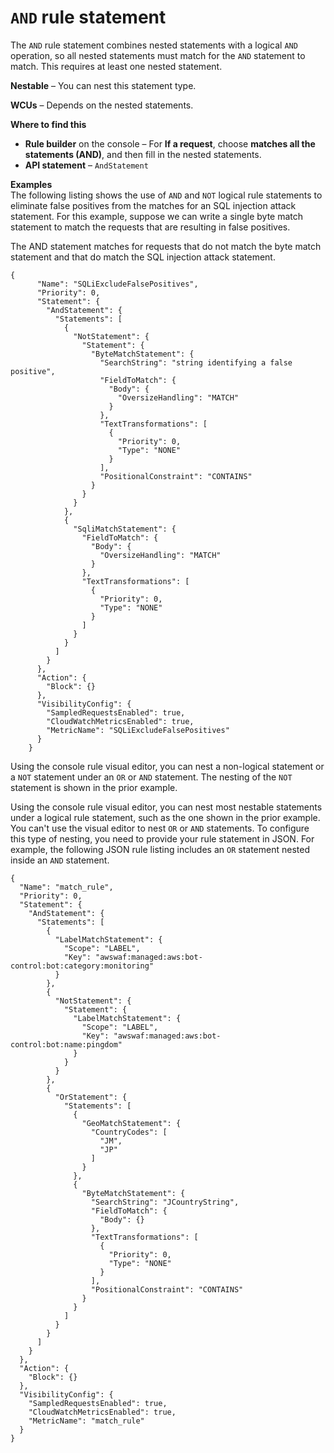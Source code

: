 # `AND` rule statement<a name="waf-rule-statement-type-and"></a>

The `AND` rule statement combines nested statements with a logical `AND` operation, so all nested statements must match for the `AND` statement to match\. This requires at least one nested statement\. 

**Nestable** – You can nest this statement type\. 

**WCUs** – Depends on the nested statements\.

**Where to find this**
+ **Rule builder** on the console – For **If a request**, choose **matches all the statements \(AND\)**, and then fill in the nested statements\. 
+ **API statement** – `AndStatement`

**Examples**  
The following listing shows the use of `AND` and `NOT` logical rule statements to eliminate false positives from the matches for an SQL injection attack statement\. For this example, suppose we can write a single byte match statement to match the requests that are resulting in false positives\. 

The AND statement matches for requests that do not match the byte match statement and that do match the SQL injection attack statement\. 

```
{
      "Name": "SQLiExcludeFalsePositives",
      "Priority": 0,
      "Statement": {
        "AndStatement": {
          "Statements": [
            {
              "NotStatement": {
                "Statement": {
                  "ByteMatchStatement": {
                    "SearchString": "string identifying a false positive",
                    "FieldToMatch": {
                      "Body": {
                        "OversizeHandling": "MATCH"
                      }
                    },
                    "TextTransformations": [
                      {
                        "Priority": 0,
                        "Type": "NONE"
                      }
                    ],
                    "PositionalConstraint": "CONTAINS"
                  }
                }
              }
            },
            {
              "SqliMatchStatement": {
                "FieldToMatch": {
                  "Body": {
                    "OversizeHandling": "MATCH"
                  }
                },
                "TextTransformations": [
                  {
                    "Priority": 0,
                    "Type": "NONE"
                  }
                ]
              }
            }
          ]
        }
      },
      "Action": {
        "Block": {}
      },
      "VisibilityConfig": {
        "SampledRequestsEnabled": true,
        "CloudWatchMetricsEnabled": true,
        "MetricName": "SQLiExcludeFalsePositives"
      }
    }
```

Using the console rule visual editor, you can nest a non\-logical statement or a `NOT` statement under an `OR` or `AND` statement\. The nesting of the `NOT` statement is shown in the prior example\. 

Using the console rule visual editor, you can nest most nestable statements under a logical rule statement, such as the one shown in the prior example\. You can't use the visual editor to nest `OR` or `AND` statements\. To configure this type of nesting, you need to provide your rule statement in JSON\. For example, the following JSON rule listing includes an `OR` statement nested inside an `AND` statement\. 

```
{
  "Name": "match_rule",
  "Priority": 0,
  "Statement": {
    "AndStatement": {
      "Statements": [
        {
          "LabelMatchStatement": {
            "Scope": "LABEL",
            "Key": "awswaf:managed:aws:bot-control:bot:category:monitoring"
          }
        },
        {
          "NotStatement": {
            "Statement": {
              "LabelMatchStatement": {
                "Scope": "LABEL",
                "Key": "awswaf:managed:aws:bot-control:bot:name:pingdom"
              }
            }
          }
        },
        {
          "OrStatement": {
            "Statements": [
              {
                "GeoMatchStatement": {
                  "CountryCodes": [
                    "JM",
                    "JP"
                  ]
                }
              },
              {
                "ByteMatchStatement": {
                  "SearchString": "JCountryString",
                  "FieldToMatch": {
                    "Body": {}
                  },
                  "TextTransformations": [
                    {
                      "Priority": 0,
                      "Type": "NONE"
                    }
                  ],
                  "PositionalConstraint": "CONTAINS"
                }
              }
            ]
          }
        }
      ]
    }
  },
  "Action": {
    "Block": {}
  },
  "VisibilityConfig": {
    "SampledRequestsEnabled": true,
    "CloudWatchMetricsEnabled": true,
    "MetricName": "match_rule"
  }
}
```